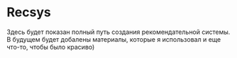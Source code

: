 # Recsys
Здесь будет показан полный путь создания рекомендательной системы. В будущем будет добалены материалы, которые я использовал и еще что-то, чтобы было красиво)
